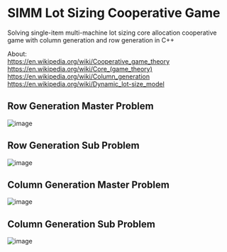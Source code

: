 # SIMM Lot Sizing Cooperative Game
Solving single-item multi-machine lot sizing core allocation cooperative game with column generation and row generation in C++  

About:  
https://en.wikipedia.org/wiki/Cooperative_game_theory  
https://en.wikipedia.org/wiki/Core_(game_theory)  
https://en.wikipedia.org/wiki/Column_generation  
https://en.wikipedia.org/wiki/Dynamic_lot-size_model  

Row Generation Master Problem  
-  
![image](https://github.com/Baturuym/LS_Game/blob/master/1.png)  

Row Generation Sub Problem  
-  
![image](https://github.com/Baturuym/LS_Game/blob/master/2.png)

Column Generation Master Problem  
-  
![image](https://github.com/Baturuym/LS_Game/blob/master/3.png)

Column Generation Sub Problem  
-  
![image](https://github.com/Baturuym/LS_Game/blob/master/4.png)
